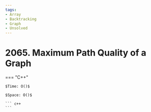 ```yaml
---
tags:
- Array
- Backtracking
- Graph
- Unsolved
---
```



# 2065. Maximum Path Quality of a Graph

=== "C++"

    $Time: O()$

    $Space: O()$

    ``` c++
    ```